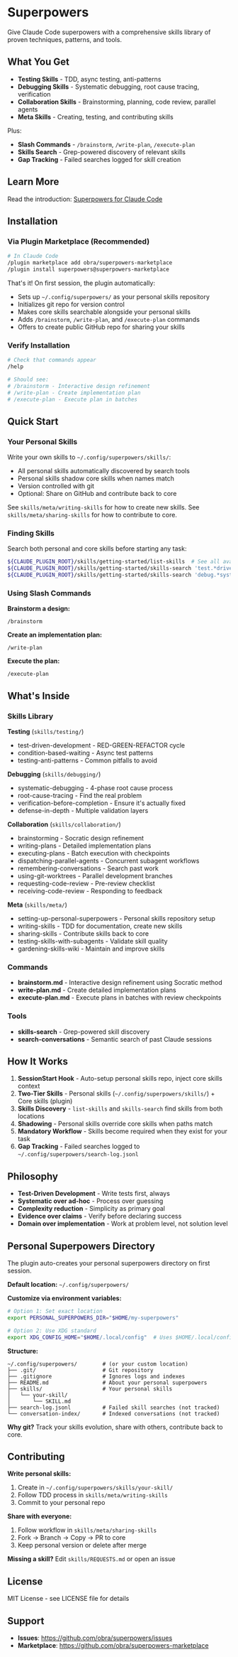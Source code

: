 # Superpowers

Give Claude Code superpowers with a comprehensive skills library of proven techniques, patterns, and tools.

## What You Get

- **Testing Skills** - TDD, async testing, anti-patterns
- **Debugging Skills** - Systematic debugging, root cause tracing, verification
- **Collaboration Skills** - Brainstorming, planning, code review, parallel agents
- **Meta Skills** - Creating, testing, and contributing skills

Plus:
- **Slash Commands** - `/brainstorm`, `/write-plan`, `/execute-plan`
- **Skills Search** - Grep-powered discovery of relevant skills
- **Gap Tracking** - Failed searches logged for skill creation

## Learn More

Read the introduction: [Superpowers for Claude Code](https://blog.fsck.com/2025/10/09/superpowers/)

## Installation

### Via Plugin Marketplace (Recommended)

```bash
# In Claude Code
/plugin marketplace add obra/superpowers-marketplace
/plugin install superpowers@superpowers-marketplace
```

That's it! On first session, the plugin automatically:
- Sets up `~/.config/superpowers/` as your personal skills repository
- Initializes git repo for version control
- Makes core skills searchable alongside your personal skills
- Adds `/brainstorm`, `/write-plan`, and `/execute-plan` commands
- Offers to create public GitHub repo for sharing your skills

### Verify Installation

```bash
# Check that commands appear
/help

# Should see:
# /brainstorm - Interactive design refinement
# /write-plan - Create implementation plan
# /execute-plan - Execute plan in batches
```

## Quick Start

### Your Personal Skills

Write your own skills to `~/.config/superpowers/skills/`:
- All personal skills automatically discovered by search tools
- Personal skills shadow core skills when names match
- Version controlled with git
- Optional: Share on GitHub and contribute back to core

See `skills/meta/writing-skills` for how to create new skills.
See `skills/meta/sharing-skills` for how to contribute to core.

### Finding Skills

Search both personal and core skills before starting any task:

```bash
${CLAUDE_PLUGIN_ROOT}/skills/getting-started/list-skills  # See all available
${CLAUDE_PLUGIN_ROOT}/skills/getting-started/skills-search 'test.*driven|TDD'
${CLAUDE_PLUGIN_ROOT}/skills/getting-started/skills-search 'debug.*systematic'
```

### Using Slash Commands

**Brainstorm a design:**
```
/brainstorm
```

**Create an implementation plan:**
```
/write-plan
```

**Execute the plan:**
```
/execute-plan
```

## What's Inside

### Skills Library

**Testing** (`skills/testing/`)
- test-driven-development - RED-GREEN-REFACTOR cycle
- condition-based-waiting - Async test patterns
- testing-anti-patterns - Common pitfalls to avoid

**Debugging** (`skills/debugging/`)
- systematic-debugging - 4-phase root cause process
- root-cause-tracing - Find the real problem
- verification-before-completion - Ensure it's actually fixed
- defense-in-depth - Multiple validation layers

**Collaboration** (`skills/collaboration/`)
- brainstorming - Socratic design refinement
- writing-plans - Detailed implementation plans
- executing-plans - Batch execution with checkpoints
- dispatching-parallel-agents - Concurrent subagent workflows
- remembering-conversations - Search past work
- using-git-worktrees - Parallel development branches
- requesting-code-review - Pre-review checklist
- receiving-code-review - Responding to feedback

**Meta** (`skills/meta/`)
- setting-up-personal-superpowers - Personal skills repository setup
- writing-skills - TDD for documentation, create new skills
- sharing-skills - Contribute skills back to core
- testing-skills-with-subagents - Validate skill quality
- gardening-skills-wiki - Maintain and improve skills

### Commands

- **brainstorm.md** - Interactive design refinement using Socratic method
- **write-plan.md** - Create detailed implementation plans
- **execute-plan.md** - Execute plans in batches with review checkpoints

### Tools

- **skills-search** - Grep-powered skill discovery
- **search-conversations** - Semantic search of past Claude sessions

## How It Works

1. **SessionStart Hook** - Auto-setup personal skills repo, inject core skills context
2. **Two-Tier Skills** - Personal skills (`~/.config/superpowers/skills/`) + Core skills (plugin)
3. **Skills Discovery** - `list-skills` and `skills-search` find skills from both locations
4. **Shadowing** - Personal skills override core skills when paths match
5. **Mandatory Workflow** - Skills become required when they exist for your task
6. **Gap Tracking** - Failed searches logged to `~/.config/superpowers/search-log.jsonl`

## Philosophy

- **Test-Driven Development** - Write tests first, always
- **Systematic over ad-hoc** - Process over guessing
- **Complexity reduction** - Simplicity as primary goal
- **Evidence over claims** - Verify before declaring success
- **Domain over implementation** - Work at problem level, not solution level

## Personal Superpowers Directory

The plugin auto-creates your personal superpowers directory on first session.

**Default location:** `~/.config/superpowers/`

**Customize via environment variables:**
```bash
# Option 1: Set exact location
export PERSONAL_SUPERPOWERS_DIR="$HOME/my-superpowers"

# Option 2: Use XDG standard
export XDG_CONFIG_HOME="$HOME/.local/config"  # Uses $HOME/.local/config/superpowers
```

**Structure:**
```
~/.config/superpowers/        # (or your custom location)
├── .git/                     # Git repository
├── .gitignore                # Ignores logs and indexes
├── README.md                 # About your personal superpowers
├── skills/                   # Your personal skills
│   └── your-skill/
│       └── SKILL.md
├── search-log.jsonl          # Failed skill searches (not tracked)
└── conversation-index/       # Indexed conversations (not tracked)
```

**Why git?** Track your skills evolution, share with others, contribute back to core.

## Contributing

**Write personal skills:**
1. Create in `~/.config/superpowers/skills/your-skill/`
2. Follow TDD process in `skills/meta/writing-skills`
3. Commit to your personal repo

**Share with everyone:**
1. Follow workflow in `skills/meta/sharing-skills`
2. Fork → Branch → Copy → PR to core
3. Keep personal version or delete after merge

**Missing a skill?** Edit `skills/REQUESTS.md` or open an issue

## License

MIT License - see LICENSE file for details

## Support

- **Issues**: https://github.com/obra/superpowers/issues
- **Marketplace**: https://github.com/obra/superpowers-marketplace

